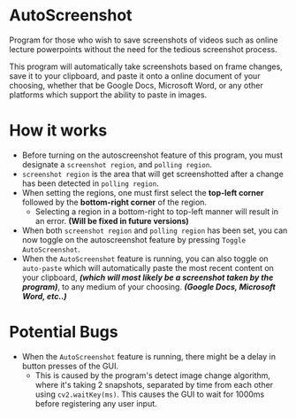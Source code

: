 # AutoScreenshot

Program for those who wish to save screenshots of videos such as online lecture powerpoints without the need for the tedious screenshot process. 


This program will automatically take screenshots based on frame changes, save it to your clipboard, and paste it onto a online document of your choosing, whether that be Google Docs, Microsoft Word,
or any other platforms which support the ability to paste in images.

# How it works

- Before turning on the autoscreenshot feature of this program, you must designate a `screenshot region`, and `polling region`.
- `screenshot region` is the area that will get screenshotted after a change has been detected in `polling region`.
- When setting the regions, one must first select the **top-left corner** followed by the **bottom-right corner** of the region.
  - Selecting a region in a bottom-right to top-left manner will result in an error. **(Will be fixed in future versions)**
- When both `screenshot region` and `polling region` has been set, you can now toggle on the autoscreenshot feature by pressing `Toggle AutoScreenshot`.
- When the `AutoScreenshot` feature is running, you can also toggle on `auto-paste` which will automatically paste the most recent content on your clipboard,
***(which will most likely be a screenshot taken by the program)***, to any medium of your choosing. ***(Google Docs, Microsoft Word, etc..)***


# Potential Bugs
- When the `AutoScreenshot` feature is running, there might be a delay in button presses of the GUI.
  - This is caused by the program's detect image change algorithm, where it's taking 2 snapshots, separated by time from each other using `cv2.waitKey(ms)`.
  This causes the GUI to wait for 1000ms before registering any user input.
